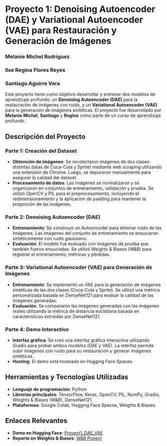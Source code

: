 # Proyecto 1: Denoising Autoencoder (DAE) y Variational Autoencoder (VAE) para Restauración y Generación de Imágenes

### Melanie Michel Rodriguez
### Ilse Regina Flores Reyes
### Santiago Aguirre Vera 

Este proyecto tiene como objetivo desarrollar y entrenar dos modelos de aprendizaje profundo: un **Denoising Autoencoder (DAE)** para la restauración de imágenes con ruido, y un **Variational Autoencoder (VAE)** para la generación de imágenes sintéticas. El proyecto fue desarrollado por **Melanie Michel**, **Santiago** y **Regina** como parte de un curso de aprendizaje profundo.

## Descripción del Proyecto

### Parte 1: Creación del Dataset
- **Obtención de imágenes**: Se recolectaron imágenes de dos clases distintas (latas de Coca-Cola y Sprite) mediante web scraping utilizando una extensión de Chrome. Luego, se depuraron manualmente para asegurar la calidad del dataset.
- **Procesamiento de datos**: Las imágenes se normalizaron y se organizaron en conjuntos de entrenamiento, validación y prueba. Se utilizó OpenCV y PIL para el preprocesamiento, incluyendo el redimensionamiento y la aplicación de padding para mantener la proporción de las imágenes.

### Parte 2: Denoising Autoencoder (DAE)
- **Entrenamiento**: Se construyó un Autoencoder para eliminar ruido de las imágenes. Las imágenes del conjunto de entrenamiento se ensuciaron sintéticamente con ruido gaussiano.
- **Evaluación**: El modelo fue evaluado con imágenes de prueba que también fueron ensuciadas. Se utilizó Weights & Biases (W&B) para registrar el entrenamiento, métricas y pérdidas.

### Parte 3: Variational Autoencoder (VAE) para Generación de Imágenes
- **Entrenamiento**: Se implementó un VAE para la generación de imágenes sintéticas de las dos clases (Coca-Cola y Sprite). Se utilizó una métrica personalizada basada en DenseNet121 para evaluar la calidad de las imágenes generadas.
- **Evaluación**: Se compararon las imágenes generadas con las imágenes reales utilizando la métrica de distancia euclidiana basada en características extraídas por DenseNet121.

### Parte 4: Demo Interactivo
- **Interfaz gráfica**: Se creó una interfaz gráfica interactiva utilizando Gradio para probar ambos modelos (DAE y VAE). La interfaz permite subir imágenes con ruido para su restauración y generar imágenes sintéticas.
- **Hosting**: El demo está hosteado en Hugging Face Spaces.

## Herramientas y Tecnologías Utilizadas
- **Lenguaje de programación**: Python
- **Librerías principales**: TensorFlow, Keras, OpenCV, PIL, NumPy, Gradio, Weights & Biases (W&B), DenseNet121.
- **Plataformas**: Google Colab, Hugging Face Spaces, Weights & Biases.

## Enlaces Relevantes
- **Demo en Hugging Face**: [Proyect1_DAE_VAE](https://huggingface.co/spaces/melanieeemichel/Proyect1_DAE_VAE)
- **Reporte en Weights & Biases**: [W&B Project](https://wandb.ai/melaniemichelrod-iteso/projects)
